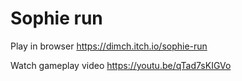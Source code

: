 # Sophie run

Play in browser https://dimch.itch.io/sophie-run

Watch gameplay video https://youtu.be/qTad7sKIGVo
